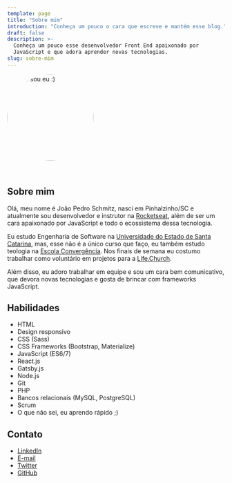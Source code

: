 ```yaml
---
template: page
title: "Sobre mim"
introduction: "Conheça um pouco o cara que escreve e mantém esse blog."
draft: false
description: >-
  Conheça um pouco esse desenvolvedor Front End apaixonado por
  JavaScript e que adora aprender novas tecnologias.
slug: sobre-mim
---
```


<img src="https://avatars0.githubusercontent.com/u/26466516?s=460&v=4" alt="Esse sou eu :)" width="200" height="200" style="border-radius: 50%; margin-bottom: 30px"/>

## Sobre mim

Olá, meu nome é João Pedro Schmitz, nasci em Pinhalzinho/SC e atualmente sou desenvolvedor e instrutor na [Rocketseat](https://rocketseat.com.br), além de ser um cara apaixonado por JavaScript e todo o ecossistema dessa tecnologia.

Eu estudo Engenharia de Software na [Universidade do Estado de Santa Catarina](https://www.udesc.br/), mas, esse não é a único curso que faço, eu também estudo teologia na [Escola Convergência](https://escolaconvergencia.com.br). Nos finais de semana eu costumo trabalhar como voluntário em projetos para a [Life.Church](https://www.life.church/).

Além disso, eu adoro trabalhar em equipe e sou um cara bem comunicativo, que devora novas tecnologias e gosta de brincar com frameworks JavaScript.

## Habilidades

- HTML
- Design responsivo
- CSS (Sass)
- CSS Frameworks (Bootstrap, Materialize)
- JavaScript (ES6/7)
- React.js
- Gatsby.js
- Node.js
- Git
- PHP
- Bancos relacionais (MySQL, PostgreSQL)
- Scrum
- O que não sei, eu aprendo rápido ;)

## Contato

- [LinkedIn](https://www.linkedin.com/in/jpedroschmitz/)
- [E-mail](mailto:jpedroschmitz@hotmail.com)
- [Twitter](https://twitter.com/joaopedro_cc)
- [GitHub](https://github.com/jpedroschmitz)
